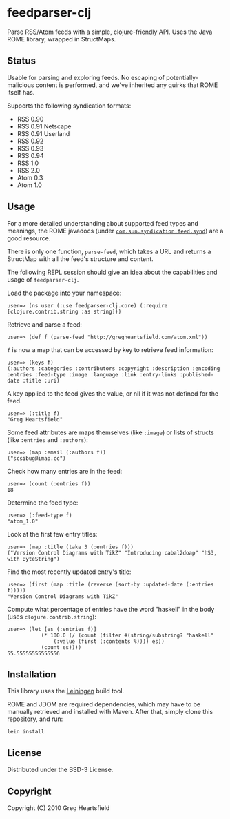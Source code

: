 feedparser-clj
==============

Parse RSS/Atom feeds with a simple, clojure-friendly API.
Uses the Java ROME library, wrapped in StructMaps.

Status
------

Usable for parsing and exploring feeds.  No escaping of potentially-malicious content is performed, and we've inherited any quirks that ROME itself has.

Supports the following syndication formats:

* RSS 0.90
* RSS 0.91 Netscape
* RSS 0.91 Userland
* RSS 0.92
* RSS 0.93
* RSS 0.94
* RSS 1.0
* RSS 2.0
* Atom 0.3
* Atom 1.0

Usage
-----

For a more detailed understanding about supported feed types and meanings, the ROME javadocs (under [`com.sun.syndication.feed.synd`](https://rome.dev.java.net/apidocs/0_8/com/sun/syndication/feed/synd/package-summary.html)) are a good resource.

There is only one function, `parse-feed`, which takes a URL and returns a StructMap with all the feed's structure and content.

The following REPL session should give an idea about the capabilities and usage of `feedparser-clj`.

Load the package into your namespace:

    user=> (ns user (:use feedparser-clj.core) (:require [clojure.contrib.string :as string]))

Retrieve and parse a feed: 

    user=> (def f (parse-feed "http://gregheartsfield.com/atom.xml"))

`f` is now a map that can be accessed by key to retrieve feed information:

    user=> (keys f)
    (:authors :categories :contributors :copyright :description :encoding :entries :feed-type :image :language :link :entry-links :published-date :title :uri)

A key applied to the feed gives the value, or nil if it was not defined for the feed.

    user=> (:title f)
    "Greg Heartsfield"

Some feed attributes are maps themselves (like `:image`) or lists of structs (like `:entries` and `:authors`):

    user=> (map :email (:authors f))
    ("scsibug@imap.cc")

Check how many entries are in the feed:

    user=> (count (:entries f))
    18

Determine the feed type:

    user=> (:feed-type f)
    "atom_1.0"

Look at the first few entry titles:

    user=> (map :title (take 3 (:entries f)))
    ("Version Control Diagrams with TikZ" "Introducing cabal2doap" "hS3, with ByteString")

Find the most recently updated entry's title:

    user=> (first (map :title (reverse (sort-by :updated-date (:entries f)))))
    "Version Control Diagrams with TikZ"

Compute what percentage of entries have the word "haskell" in the body (uses `clojure.contrib.string`):

    user=> (let [es (:entries f)] 
               (* 100.0 (/ (count (filter #(string/substring? "haskell" 
                   (:value (first (:contents %)))) es))
               (count es))))
    55.55555555555556

Installation
------------

This library uses the [Leiningen](http://github.com/technomancy/leiningen#readme) build tool.

ROME and JDOM are required dependencies, which may have to be manually retrieved and installed with Maven.  After that, simply clone this repository, and run:

    lein install

License
-------

Distributed under the BSD-3 License.

Copyright
---------

Copyright (C) 2010 Greg Heartsfield